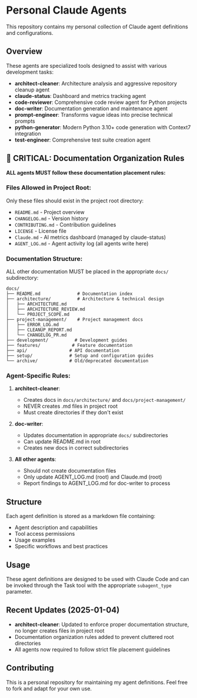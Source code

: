 # Personal Claude Agents

This repository contains my personal collection of Claude agent definitions and configurations.

## Overview

These agents are specialized tools designed to assist with various development tasks:

- **architect-cleaner**: Architecture analysis and aggressive repository cleanup agent
- **claude-status**: Dashboard and metrics tracking agent
- **code-reviewer**: Comprehensive code review agent for Python projects
- **doc-writer**: Documentation generation and maintenance agent
- **prompt-engineer**: Transforms vague ideas into precise technical prompts
- **python-generator**: Modern Python 3.10+ code generation with Context7 integration
- **test-engineer**: Comprehensive test suite creation agent

## 📁 CRITICAL: Documentation Organization Rules

**ALL agents MUST follow these documentation placement rules:**

### Files Allowed in Project Root:
Only these files should exist in the project root directory:
- `README.md` - Project overview
- `CHANGELOG.md` - Version history
- `CONTRIBUTING.md` - Contribution guidelines
- `LICENSE` - License file
- `Claude.md` - AI metrics dashboard (managed by claude-status)
- `AGENT_LOG.md` - Agent activity log (all agents write here)

### Documentation Structure:
ALL other documentation MUST be placed in the appropriate `docs/` subdirectory:
```
docs/
├── README.md              # Documentation index
├── architecture/          # Architecture & technical design
│   ├── ARCHITECTURE.md
│   ├── ARCHITECTURE_REVIEW.md
│   └── PROJECT_SCOPE.md
├── project-management/    # Project management docs
│   ├── ERROR_LOG.md
│   ├── CLEANUP_REPORT.md
│   └── CHANGELOG_PR.md
├── development/          # Development guides
├── features/            # Feature documentation
├── api/                # API documentation
├── setup/              # Setup and configuration guides
└── archive/            # Old/deprecated documentation
```

### Agent-Specific Rules:

1. **architect-cleaner**: 
   - Creates docs in `docs/architecture/` and `docs/project-management/`
   - NEVER creates .md files in project root
   - Must create directories if they don't exist

2. **doc-writer**:
   - Updates documentation in appropriate `docs/` subdirectories
   - Can update README.md in root
   - Creates new docs in correct subdirectories

3. **All other agents**:
   - Should not create documentation files
   - Only update AGENT_LOG.md (root) and Claude.md (root)
   - Report findings to AGENT_LOG.md for doc-writer to process

## Structure

Each agent definition is stored as a markdown file containing:
- Agent description and capabilities
- Tool access permissions
- Usage examples
- Specific workflows and best practices

## Usage

These agent definitions are designed to be used with Claude Code and can be invoked through the Task tool with the appropriate `subagent_type` parameter.

## Recent Updates (2025-01-04)

- **architect-cleaner**: Updated to enforce proper documentation structure, no longer creates files in project root
- Documentation organization rules added to prevent cluttered root directories
- All agents now required to follow strict file placement guidelines

## Contributing

This is a personal repository for maintaining my agent definitions. Feel free to fork and adapt for your own use.